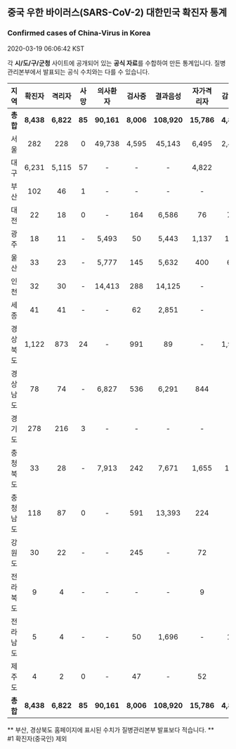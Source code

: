 
## 중국 우한 바이러스(SARS-CoV-2) 대한민국 확진자 통계
### Confirmed cases of China-Virus in Korea
2020-03-19 06:06:42 KST

각 **시/도/구/군청** 사이트에 공개되어 있는 **공식 자료**를 수합하여 만든 통계입니다.
질병관리본부에서 발표되는 공식 수치와는 다를 수 있습니다.


|  지역  | 확진자 |  격리자  |  사망  |  의사환자  |  검사중  |  결과음성  |  자가격리자  |  감시중  |  감시해제  |  퇴원  |
|:------:|:------:|:--------:|:--------:|:----------:|:--------:|:----------------:|:------------:|:--------:|:----------:|:--:|
|**총합**|**8,438**|**6,822**|**85**|**90,161**|**8,006**|**108,920**|**15,786**|**4,843**|**15,246**|**1,531**|
|서울|282|228|0|49,738|4,595|45,143|6,495|2,469|4,026|54|
|대구|6,231|5,115|57|-|-|-|4,822|-|-|1,059|
|부산|102|46|1|-|-|-|-|-|-|55|
|대전|22|18|0|-|164|6,586|76|76|412|4|
|광주|18|11|-|5,493|50|5,443|1,137|102|1,035|7|
|울산|33|23|-|5,777|145|5,632|400|62|338|10|
|인천|32|30|-|14,413|288|14,125|-|-|-|2|
|세종|41|41|-|-|62|2,851|-|-|-|-|
|경상북도|1,122|873|24|-|991|89|-|1,967|7,730|225|
|경상남도|78|74|-|6,827|536|6,291|844|-|-|4|
|경기도|278|216|3|-|-|-|-|-|-|59|
|충청북도|33|28|-|7,913|242|7,671|1,655|156|1,499|5|
|충청남도|118|87|0|-|591|13,393|224|-|-|31|
|강원도|30|22|-|-|245|-|72|-|-|8|
|전라북도|9|4|-|-|-|-|9|-|-|5|
|전라남도|5|4|-|-|50|1,696|-|11|206|1|
|제주도|4|2|0|-|47|-|52|-|-|2|
|**총합**|**8,438**|**6,822**|**85**|**90,161**|**8,006**|**108,920**|**15,786**|**4,843**|**15,246**|**1,531**|


** 부산, 경상북도 홈페이지에 표시된 수치가 질병관리본부 발표보다 적습니다. **<br>
#1 확진자(중국인) 제외
    